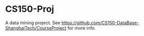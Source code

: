 # CS150-Proj
A data mining project. See https://github.com/CS150-DataBase-ShanghaiTech/CourseProject for more info.
